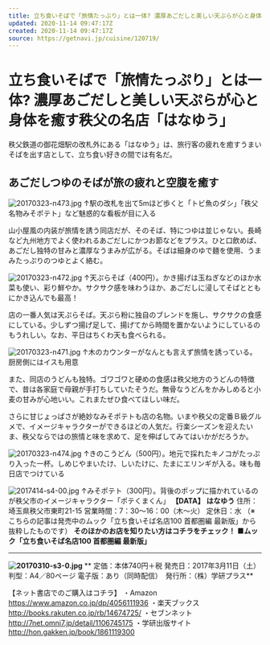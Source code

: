 ```yaml
---
title: 立ち食いそばで「旅情たっぷり」とは一体? 濃厚あごだしと美しい天ぷらが心と身体を癒す秩父の名店「はなゆう」 | GetNavi web ゲットナビ
updated: 2020-11-14 09:47:17Z
created: 2020-11-14 09:47:17Z
source: https://getnavi.jp/cuisine/120719/
---
```


# 立ち食いそばで「旅情たっぷり」とは一体? 濃厚あごだしと美しい天ぷらが心と身体を癒す秩父の名店「はなゆう」

秩父鉄道の御花畑駅の改札外にある「はなゆう」は、旅行客の疲れを癒すうまいそばを出す店として、立ち食い好きの間では有名だ。

## あごだしつゆのそばが旅の疲れと空腹を癒す

![20170323-n473.jpg](../_resources/20170323-n473.jpg)
↑駅の改札を出て5mほど歩くと「トビ魚のダシ」「秩父名物みそポテト」など魅惑的な看板が目に入る

山小屋風の内装が旅情を誘う同店だが、そのそば、特につゆは並じゃない。長崎など九州地方でよく使われるあごだしにかつお節などをプラス。ひと口飲めば、あごだし独特の甘みと濃厚なうまみが広がる。そばは細身のゆで麺を使用、うまみたっぷりのつゆとよく絡む。

![20170323-n472.jpg](../_resources/20170323-n472.jpg)
↑天ぷらそば（400円）。かき揚げは玉ねぎなどのほか水菜も使い、彩り鮮やか。サクサク感を味わうほか、あごだしに浸してそばとともにかき込んでも最高！

店の一番人気は天ぷらそば。天ぷら粉に独自のブレンドを施し、サクサクの食感にしている。少しずつ揚げ足して、揚げてから時間を置かないようにしているのもうれしい。なお、平日はちくわ天も食べられる。

![20170323-n471.jpg](../_resources/20170323-n471.jpg)
↑木のカウンターがなんとも言えず旅情を誘っている。厨房側にはイスも用意

また、同店のうどんも独特。ゴワゴワと硬めの食感は秩父地方のうどんの特徴で、昔は各家庭で母親が手打ちしていたそうだ。無骨なうどんをかみしめると小麦の甘みが心地いい。これまたぜひ食べてほしい味だ。

さらに甘じょっぱさが絶妙なみそポテトも店の名物。いまや秩父の定番Ｂ級グルメで、イメージキャラクターができるほどの人気だ。行楽シーズンを迎えたいま、秩父ならではの旅情と味を求めて、足を伸ばしてみてはいかがだろうか。

![20170323-n474.jpg](../_resources/20170323-n474.jpg)
↑きのこうどん（500円）。地元で採れたキノコがたっぷり入った一杯。しめじやまいたけ、しいたけに、たまにエリンギが入る。味も毎日店でつけている

![2017414-s4-00.jpg](../_resources/2017414-s4-00.jpg)
↑みそポテト（300円）。背後のポップに描かれているのが秩父市のイメージキャラクター「ポテくまくん」
**【DATA】**
**はなゆう**
住所：埼玉県秩父市東町21-15
営業時間：7：30〜16：00（木〜火）
定休日：水
（※こちらの記事は発売中のムック「立ち食いそば名店100 首都圏編 最新版」から抜粋したものです）
**そのほかのお店を知りたい方はコチラをチェック！**
**■ムック「立ち食いそば名店100 首都圏編 最新版」**
****
**![20170310-s3-0.jpg](../_resources/20170310-s3-0.jpg)**
** 定価：本体740円＋税
発売日：2017年3月11日（土）
判型：A4／80ページ
電子版：あり（同時配信）　発行所：（株）学研プラス**

【ネット書店でのご購入はコチラ】
・Amazon　https://www.amazon.co.jp/dp/4056111936
・楽天ブックス　http://books.rakuten.co.jp/rb/14674725/
・セブンネット　http://7net.omni7.jp/detail/1106745175
・学研出版サイト　http://hon.gakken.jp/book/1861119300